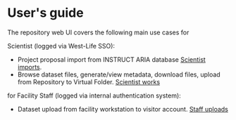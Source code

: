 # User's guide

The repository web UI covers the following main use cases for

Scientist (logged via West-Life SSO):

* Project proposal import from INSTRUCT ARIA database [Scientist imports](scientist-imports-project-proposal.md).
* Browse dataset files, generate/view metadata, download files, upload from Repository to Virtual Folder. [Scientist works](scientist-works-with-dataset.md)

for Facility Staff (logged via internal authentication system):

* Dataset upload from facility workstation to visitor account. [Staff uploads](staff-uploads-data.md)

